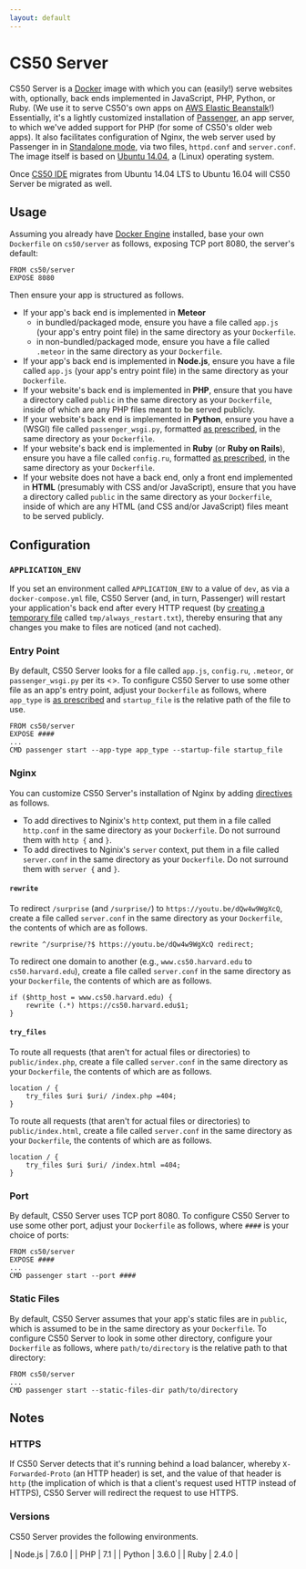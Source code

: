 ```yaml
---
layout: default
---
```


# CS50 Server

CS50 Server is a [Docker](https://github.com/cs50/server/blob/master/Dockerfile) image with which you can (easily!) serve websites with, optionally, back ends implemented in JavaScript, PHP, Python, or Ruby. (We use it to serve CS50's own apps on [AWS Elastic Beanstalk](https://aws.amazon.com/elasticbeanstalk/)!) Essentially, it's a lightly customized installation of [Passenger](https://www.phusionpassenger.com/library/), an app server, to which we've added support for PHP (for some of CS50's older web apps). It also facilitates configuration of Nginx, the web server used by Passenger in in [Standalone mode](https://www.phusionpassenger.com/library/config/standalone/intro.html),  via two files, `httpd.conf` and `server.conf`. The image itself is based on [Ubuntu 14.04](https://hub.docker.com/_/ubuntu/), a (Linux) operating system.

Once [CS50 IDE](https://cs50.io/) migrates from Ubuntu 14.04 LTS to Ubuntu 16.04 will CS50 Server be migrated as well.

## Usage

Assuming you already have [Docker Engine](https://docs.docker.com/engine/installation/) installed, base your own `Dockerfile` on `cs50/server` as follows, exposing TCP port 8080, the server's default:

```
FROM cs50/server
EXPOSE 8080
```

Then ensure your app is structured as follows.

- If your app's back end is implemented in **Meteor**
    - in bundled/packaged mode, ensure you have a file called `app.js` (your app's entry point file) in the same directory as your `Dockerfile`.
    - in non-bundled/packaged mode, ensure you have a file called `.meteor` in the same directory as your `Dockerfile`.
- If your app's back end is implemented in **Node.js**, ensure you have a file called `app.js` (your app's entry point file) in the same directory as your `Dockerfile`.
- If your website's back end is implemented in **PHP**, ensure that you have a directory called `public` in the same directory as your `Dockerfile`, inside of which are any PHP files meant to be served publicly.
- If your website's back end is implemented in **Python**, ensure you have a (WSGI) file called `passenger_wsgi.py`, formatted [as prescribed](https://www.phusionpassenger.com/library/walkthroughs/start/python.html#the-passenger-wsgi-file), in the same directory as your `Dockerfile`.
- If your website's back end is implemented in **Ruby** (or **Ruby on Rails**), ensure you have a file called `config.ru`, formatted [as prescribed](https://www.phusionpassenger.com/library/deploy/config_ru.html), in the same directory as your `Dockerfile`.
- If your website does not have a back end, only a front end implemented in **HTML** (presumably with CSS and/or JavaScript), ensure that you have a directory called `public` in the same directory as your `Dockerfile`, inside of which are any HTML (and CSS and/or JavaScript) files meant to be served publicly.

## Configuration

### `APPLICATION_ENV`

If you set an environment called `APPLICATION_ENV` to a value of `dev`, as via a `docker-compose.yml` file, CS50 Server (and, in turn, Passenger) will restart your application's back end after every HTTP request (by [creating a temporary file](https://github.com/cs50/server/blob/master/bin/passenger) called `tmp/always_restart.txt`), thereby ensuring that any changes you make to files are noticed (and not cached).

### Entry Point

By default, CS50 Server looks for a file called `app.js`, `config.ru`, `.meteor`, or `passenger_wsgi.py` per its <<Usage>>. To configure CS50 Server to use some other file as an app's entry point, adjust your `Dockerfile` as follows, where `app_type` is [as prescribed](https://www.phusionpassenger.com/library/config/standalone/reference/#--app-type-app_type) and `startup_file` is the relative path of the file to use.

```
FROM cs50/server
EXPOSE ####
...
CMD passenger start --app-type app_type --startup-file startup_file
```

### Nginx

You can customize CS50 Server's installation of Nginx by adding [directives](http://nginx.org/en/docs/dirindex.html) as follows.

- To add directives to Nginix's `http` context, put them in a file called `http.conf` in the same directory as your `Dockerfile`.
 Do not surround them with `http {` and `}`.
- To add directives to Nginix's `server` context, put them in a file called `server.conf` in the same directory as your `Dockerfile`. Do not surround them with `server {` and `}`.

#### `rewrite`

To redirect `/surprise` (and `/surprise/`) to `https://youtu.be/dQw4w9WgXcQ`, create a file called `server.conf` in the same directory as your `Dockerfile`, the contents of which are as follows.

```
rewrite ^/surprise/?$ https://youtu.be/dQw4w9WgXcQ redirect;
```

To redirect one domain to another (e.g., `www.cs50.harvard.edu` to `cs50.harvard.edu`), create a file called `server.conf` in the same directory as your `Dockerfile`, the contents of which are as follows.

```
if ($http_host = www.cs50.harvard.edu) {
    rewrite (.*) https://cs50.harvard.edu$1;
}
```

#### `try_files`

To route all requests (that aren't for actual files or directories) to `public/index.php`, create a file called `server.conf` in the same directory as your `Dockerfile`, the contents of which are as follows.

```
location / {
    try_files $uri $uri/ /index.php =404;
}
```

To route all requests (that aren't for actual files or directories) to `public/index.html`, create a file called `server.conf` in the same directory as your `Dockerfile`, the contents of which are as follows.

```
location / {
    try_files $uri $uri/ /index.html =404;
}
```

### Port

By default, CS50 Server uses TCP port 8080. To configure CS50 Server to use some other port, adjust your `Dockerfile` as follows, where `####` is your choice of ports:

```
FROM cs50/server
EXPOSE ####
...
CMD passenger start --port ####
```

### Static Files

By default, CS50 Server assumes that your app's static files are in `public`, which is assumed to be in the same directory as your `Dockerfile`. To configure CS50 Server to look in some other directory, configure your `Dockerfile` as follows, where `path/to/directory` is the relative path to that directory:

```
FROM cs50/server
...
CMD passenger start --static-files-dir path/to/directory
```

## Notes

### HTTPS

If CS50 Server detects that it's running behind a load balancer, whereby `X-Forwarded-Proto` (an HTTP header) is set, and the value of that header is `http` (the implication of which is that a client's request used HTTP instead of HTTPS), CS50 Server will redirect the request to use HTTPS.

### Versions

CS50 Server provides the following environments.

| Node.js | 7.6.0 |
| PHP | 7.1 |
| Python | 3.6.0 |
| Ruby | 2.4.0 |
